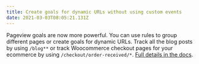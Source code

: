 ```yaml
---
title: Create goals for dynamic URLs without using custom events
date: 2021-03-03T08:05:21.131Z
---
```

Pageview goals are now more powerful. You can use rules to group different pages or create goals for dynamic URLs. Track all the blog posts by using `/blog**` or track Woocommerce checkout pages for your ecommerce by using `/checkout/order-received/*`. [Full details in the docs](https://plausible.io/docs/pageview-goals).
